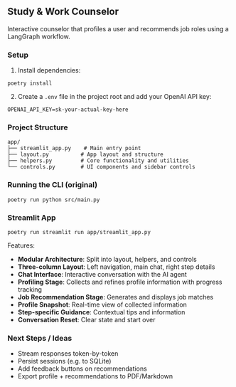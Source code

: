 ## Study & Work Counselor

Interactive counselor that profiles a user and recommends job roles using a LangGraph workflow.

### Setup

1. Install dependencies:
```
poetry install
```

2. Create a `.env` file in the project root and add your OpenAI API key:
```
OPENAI_API_KEY=sk-your-actual-key-here
```

### Project Structure

```
app/
├── streamlit_app.py    # Main entry point
├── layout.py          # App layout and structure
├── helpers.py         # Core functionality and utilities
└── controls.py        # UI components and sidebar controls
```

### Running the CLI (original)
```
poetry run python src/main.py
```

### Streamlit App
```
poetry run streamlit run app/streamlit_app.py
```

Features:
- **Modular Architecture**: Split into layout, helpers, and controls
- **Three-column Layout**: Left navigation, main chat, right step details
- **Chat Interface**: Interactive conversation with the AI agent
- **Profiling Stage**: Collects and refines profile information with progress tracking
- **Job Recommendation Stage**: Generates and displays job matches
- **Profile Snapshot**: Real-time view of collected information
- **Step-specific Guidance**: Contextual tips and information
- **Conversation Reset**: Clear state and start over

### Next Steps / Ideas
- Stream responses token-by-token
- Persist sessions (e.g. to SQLite)
- Add feedback buttons on recommendations
- Export profile + recommendations to PDF/Markdown
